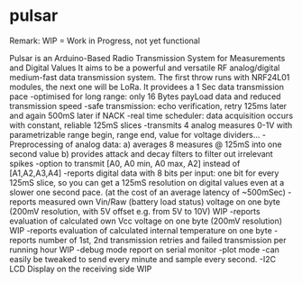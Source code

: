 # pulsar
Remark: WIP = Work in Progress, not yet functional


Pulsar is an Arduino-Based Radio Transmission System for Measurements and Digital Values
It aims to be a powerful and versatile RF analog/digital medium-fast data transmission system.
The first throw runs with NRF24L01 modules, the next one will be LoRa.
  It providees a 1 Sec data transmission pace
  -optimised for long range: only 16 Bytes payLoad data and reduced transmission speed
  -safe transmission: echo verification, retry 125ms later and again 500mS later if NACK
  -real time scheduler:  data acquisition occurs with constant, reliable 125mS slices
  -transmits 4 analog measures 0-1V with parametrizable range begin, range end, value for voltage dividers...
  -Preprocessing of analog data:
   a) averages 8 measures @ 125mS into one second value
   b) provides attack and decay filters to filter out irrelevant spikes
  -option to transmit [A0, A0 min, A0 max, A2] instead of [A1,A2,A3,A4]
  -reports digital data with 8 bits per input: one bit for every 125mS slice, so you can get a 125mS resolution on digital values even at a    slower one second pace.  (at the cost of an average latency of ~500mSec)
  -reports measured own Vin/Raw (battery load status) voltage on one byte (200mV resolution, with 5V offset e.g. from 5V to 10V) WIP
  -reports evaluation of calculated own Vcc voltage on one byte  (200mV resolution) WIP
  -reports evaluation of calculated internal temperature on one byte
  -reports number of 1st, 2nd transmission retries and failed transmission per running hour WIP
  -debug mode report on serial monitor
  -plot mode
  -can easily be tweaked to send every minute and sample every second.
  -I2C LCD Display on the receiving side WIP
